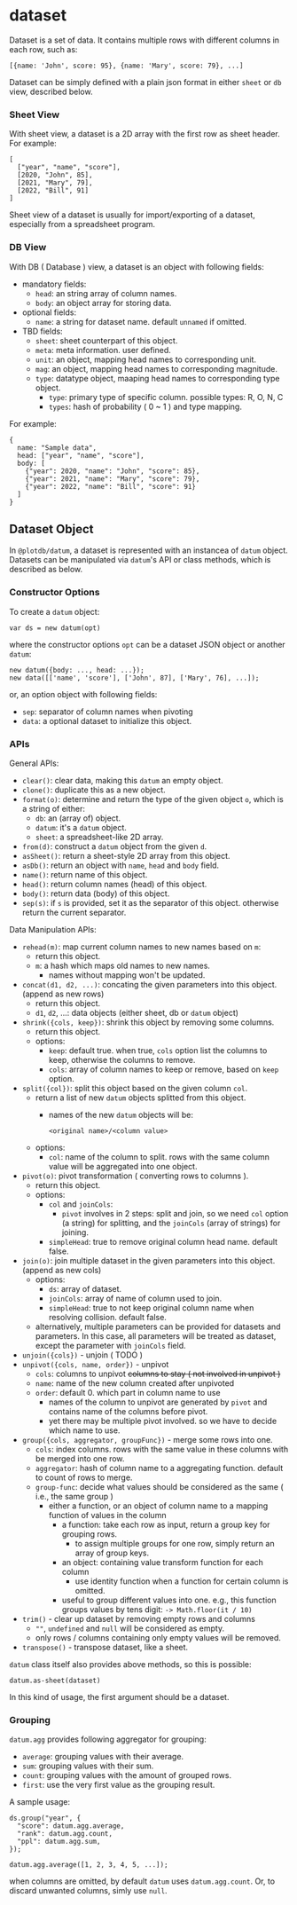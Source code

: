 # dataset
 
Dataset is a set of data. It contains multiple rows with different columns in each row, such as:

    [{name: 'John', score: 95}, {name: 'Mary', score: 79}, ...]

Dataset can be simply defined with a plain json format in either `sheet` or `db` view, described below. 


### Sheet View

With sheet view, a dataset is a 2D array with the first row as sheet header. For example:

    [
      ["year", "name", "score"],
      [2020, "John", 85],
      [2021, "Mary", 79],
      [2022, "Bill", 91]
    ]

Sheet view of a dataset is usually for import/exporting of a dataset, especially from a spreadsheet program.


### DB View

With DB ( Database ) view, a dataset is an object with following fields:

 - mandatory fields:
   - `head`: an string array of column names.
   - `body`: an object array for storing data.
 - optional fields:
   - `name`: a string for dataset name. default `unnamed` if omitted.
 - TBD fields:
   - `sheet`: sheet counterpart of this object.
   - `meta`: meta information. user defined.
   - `unit`: an object, mapping head names to corresponding unit.
   - `mag`: an object, mapping head names to corresponding magnitude.
   - `type`: datatype object, maaping head names to corresponding type object.
     - `type`: primary type of specific column. possible types: R, O, N, C
     - `types`: hash of probability ( 0 ~ 1 ) and type mapping.

For example:

    {
      name: "Sample data",
      head: ["year", "name", "score"],
      body: [
        {"year": 2020, "name": "John", "score": 85},
        {"year": 2021, "name": "Mary", "score": 79},
        {"year": 2022, "name": "Bill", "score": 91}
      ]
    }



## Dataset Object

In `@plotdb/datum`, a dataset is represented with an instancea of `datum` object. Datasets can be manipulated via `datum`'s API or class methods, which is described as below.


### Constructor Options

To create a `datum` object:

    var ds = new datum(opt)

where the constructor options `opt` can be a dataset JSON object or another `datum`:

    new datum({body: ..., head: ...});
    new data([['name', 'score'], ['John', 87], ['Mary', 76], ...]);


or, an option object with following fields:

 - `sep`: separator of column names when pivoting
 - `data`: a optional dataset to initialize this object.


### APIs

General APIs:

 - `clear()`: clear data, making this `datum` an empty object.
 - `clone()`: duplicate this as a new object.
 - `format(o)`: determine and return the type of the given object `o`, which is a string of either:
   - `db`: an (array of) object.
   - `datum`: it's a `datum` object.
   - `sheet`: a spreadsheet-like 2D array.
 - `from(d)`: construct a `datum` object from the given `d`.
 - `asSheet()`: return a sheet-style 2D array from this object.
 - `asDb()`: return an object with `name`, `head` and `body` field.
 - `name()`: return name of this object.
 - `head()`: return column names (head) of this object.
 - `body()`: return data (body) of this object.
 - `sep(s)`: if `s` is provided, set it as the separator of this object. otherwise return the current separator.


Data Manipulation APIs:

 - `rehead(m)`: map current column names to new names based on `m`:
   - return this object.
   - `m`: a hash which maps old names to new names.
     - names without mapping won't be updated.
 - `concat(d1, d2, ...)`: concating the given parameters into this object. (append as new rows)
   - return this object.
   - `d1`, `d2`, ...: data objects (either sheet, db or `datum` object)
 - `shrink({cols, keep})`: shrink this object by removing some columns.
   - return this object.
   - options:
     - `keep`: default true. when true, `cols` option list the columns to keep, otherwise the columns to remove.
     - `cols`: array of column names to keep or remove, based on `keep` option.
 - `split({col})`: split this object based on the given column `col`.
   - return a list of new `datum` objects splitted from this object.
     - names of the new `datum` objects will be:

           <original name>/<column value>

   - options:
     - `col`: name of the column to split.
       rows with the same column value will be aggregated into one object.
 - `pivot(o)`: pivot transformation ( converting rows to columns ).
   - return this object.
   - options:
     - `col` and `joinCols`:
       - `pivot` involves in 2 steps: split and join,
         so we need `col` option (a string) for splitting, and the `joinCols` (array of strings)  for joining.
     - `simpleHead`: true to remove original column head name. default false.
 - `join(o)`: join multiple dataset in the given parameters into this object. (append as new cols)
   - options:
     - `ds`: array of dataset.
     - `joinCols`: array of name of column used to join.
     - `simpleHead`: true to not keep original column name when resolving collision. default false.
   - alternatively, multiple parameters can be provided for datasets and parameters.
     In this case, all parameters will be treated as dataset, except the parameter with `joinCols` field.
 - `unjoin({cols})` - unjoin ( TODO )
 - `unpivot({cols, name, order})` - unpivot
   - `cols`: columns to unpivot ~~columns to stay ( not involved in unpivot )~~
   - `name`: name of the new column created after unpivoted
   - `order`: default 0. which part in column name to use 
     - names of the column to unpivot are generated by `pivot` and contains name of the columns before pivot.
     - yet there may be multiple pivot involved. so we have to decide which name to use.
 - `group({cols, aggregator, groupFunc})` - merge some rows into one.
   - `cols`: index columns. rows with the same value in these columns with be merged into one row.
   - `aggregator`: hash of column name to a aggregating function. default to count of rows to merge.
   - `group-func`: decide what values should be considered as the same ( i.e., the same group )
     - either a function, or an object of column name to a mapping function of values in the column
       - a function: take each row as input, return a group key for grouping rows.
         - to assign multiple groups for one row, simply return an array of group keys.
       - an object: containing value transform function for each column
         - use identity function when a function for certain column is omitted.
       - useful to group different values into one. e.g., this function groups values by tens digit:
         `-> Math.floor(it / 10)`
 - `trim()` - clear up dataset by removing empty rows and columns
   - `""`, `undefined` and `null` will be considered as empty.
   - only rows / columns containing only empty values will be removed.
 - `transpose()` - transpose dataset, like a sheet.

`datum` class itself also provides above methods, so this is possible:

    datum.as-sheet(dataset)

In this kind of usage, the first argument should be a dataset.


### Grouping

`datum.agg` provides following aggregator for grouping:

 - `average`: grouping values with their average.
 - `sum`: grouping values with their sum.
 - `count`: grouping values with the amount of grouped rows.
 - `first`: use the very first value as the grouping result.

A sample usage:

    ds.group("year", {
      "score": datum.agg.average,
      "rank": datum.agg.count,
      "ppl": datum.agg.sum,
    });

    datum.agg.average([1, 2, 3, 4, 5, ...]);

when columns are omitted, by default `datum` uses `datum.agg.count`. Or, to discard unwanted columns, simly use `null`.

